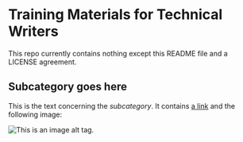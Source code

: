 # Training Materials for Technical Writers

This repo currently contains nothing except this README file and a LICENSE agreement.

## Subcategory goes here

This is the text concerning the *subcategory*. It contains [a link](https://www.wikipedia.org) and the following image:

![This is an image alt tag.](https://cdn.adopets.com/public/gallery_data/src/20220706_205153_16571407136834.jpeg?width=400)
